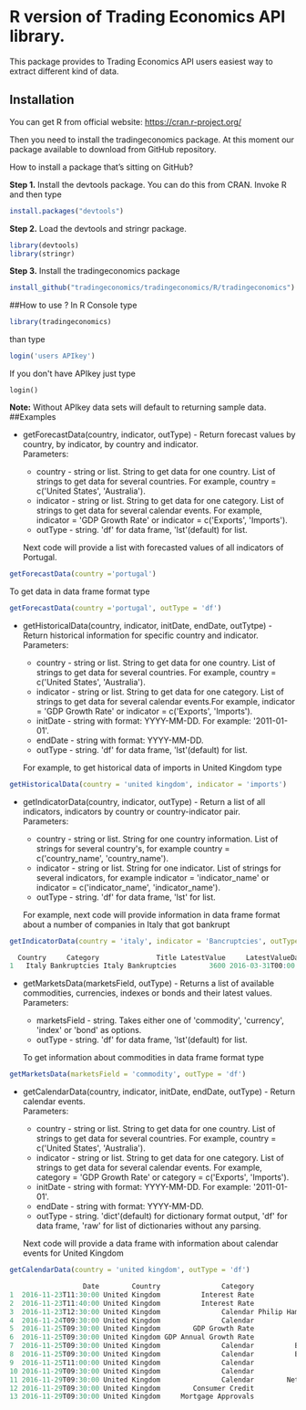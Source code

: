 # R version of Trading Economics API library.

This package provides to Trading Economics API users easiest way to extract different kind of data.

## Installation

You can get R from official website: https://cran.r-project.org/

Then you need to install the tradingeconomics package. At this moment our package available to download from GitHub repository. 

How to install a package that’s sitting on GitHub?

**Step 1.**   Install the devtools package. You can do this from CRAN. Invoke R and then type
```r
install.packages("devtools")
```
**Step 2.** Load the devtools and stringr package.
```r
library(devtools)
library(stringr)
```
**Step 3.** Install the tradingeconomics package
```r
install_github("tradingeconomics/tradingeconomics/R/tradingeconomics")
```

##How to use ?
In R Console type
```r
library(tradingeconomics)
```
than type
```r
login('users APIkey')
```
If you don't have APIkey just type
```
login()
```
**Note:** Without APIkey  data sets will default to returning sample data.
##Examples
* getForecastData(country, indicator, outType) - Return forecast values by country, by indicator, by country and indicator.    
   Parameters:  
	 - country - string or list. String to get data for one country. List of strings to get data for
			   several countries. For example, country = c('United States', 'Australia').   
	 - indicator - string or list. String  to get data for one category. List of strings to get data for
	 		     several calendar events. For example, indicator = 'GDP Growth Rate' or
				 indicator = c('Exports', 'Imports').   
	 - outType - string. 'df' for data frame, 'lst'(default) for list.  
	 
   Next code will provide a list with forecasted values of all indicators of Portugal. 
```r
getForecastData(country ='portugal')
```   
  To get data in data frame format type          
```r
getForecastData(country ='portugal', outType = 'df')
```
* getHistoricalData(country, indicator, initDate, endDate, outTytpe) - Return historical information for specific country and indicator.   
   Parameters:    
    - country - string or list. String to get data for one country. List of strings to get data for
               several countries. For example, country = c('United States', 'Australia').   
    - indicator - string or list. String  to get data for one category. List of strings to get data for
 	 			 several calendar events.For example, indicator = 'GDP Growth Rate' or 
 	 			 indicator = c('Exports', 'Imports').
    - initDate - string with format: YYYY-MM-DD. For example: '2011-01-01'.
    - endDate - string with format: YYYY-MM-DD.
    - outType - string. 'df' for data frame, 'lst'(default) for list.   
    
   For example, to get historical data of imports in United Kingdom type
```r
getHistoricalData(country = 'united kingdom', indicator = 'imports')
```
* getIndicatorData(country, indicator, outType) -  Return a list of all indicators, indicators by country or country-indicator pair.   
   Parameters:     
	 - country - string or list. String for one country information. List of strings for
	           several country's, for example country = c('country_name', 'country_name').
	 - indicator - string or list. String for one indicator. List of strings for several indicators, for example
                 indicator = 'indicator_name' or indicator = c('indicator_name', 'indicator_name').
	 - outType - string. 'df' for data frame, 'lst' for list.   
	 
   For example, next code will provide information in data frame format about a number of companies in Italy that got bankrupt
```r
getIndicatorData(country = 'italy', indicator = 'Bancruptcies', outType = 'df')

  Country     Category              Title LatestValue     LatestValueDate Source      Unit                 URL CategoryGroup Frequency HistoricalDataSymbol PreviousValue   PreviousValueDate
1   Italy Bankruptcies Italy Bankruptcies        3600 2016-03-31T00:00:00 Cerved Companies /italy/bankruptcies      Business Quarterly             ITALYBAN          4100 2015-12-31T00:00:00
```
* getMarketsData(marketsField, outType) - Returns a list of available commodities, currencies, indexes or bonds and their latest values.   
  Parameters:  
     - marketsField - string. Takes either one of 'commodity', 'currency', 'index' or 'bond' as options.
     - outType - string. 'df' for data frame, 'lst'(default) for list.   
     
   To get information about commodities in data frame format type
```r
getMarketsData(marketsField = 'commodity', outType = 'df')
```
* getCalendarData(country, indicator, initDate, endDate, outType) - Return calendar events.   
   Parameters:   
	- country - string or list. String to get data for one country. List of strings to get data for
               several countries. For example, country = c('United States', 'Australia').
	- indicator -  string or list. String  to get data for one category. List of strings to get 
	              data for several calendar events. For example, category = 'GDP Growth Rate' or
                  category = c('Exports', 'Imports').
 	- initDate - string with format: YYYY-MM-DD. For example: '2011-01-01'.
	- endDate - string with format: YYYY-MM-DD.
	- outType - string. 'dict'(default) for dictionary format output, 'df' for data frame,
			   'raw' for list of dictionaries without any parsing.   
			   
   Next code will provide a data frame with information about calendar events for United Kingdom 
```r
getCalendarData(country = 'united kingdom', outType = 'df')

                  Date        Country               Category                                 Event Reference Unit                         Source Actual Previous Forecast TEForecast
1  2016-11-23T11:30:00 United Kingdom          Interest Rate                     BoE Forbes Speech                               Bank of England                                    
2  2016-11-23T11:40:00 United Kingdom          Interest Rate                       BoE Rule Speech                               Bank of England                                    
3  2016-11-23T12:30:00 United Kingdom               Calendar Philip Hammond Makes Autumn Statement                                                                                  
4  2016-11-24T09:30:00 United Kingdom               Calendar                BBA Mortgage Approvals       Oct                                               38.3K    38.8K      40.5K
5  2016-11-25T09:30:00 United Kingdom        GDP Growth Rate           GDP Growth Rate QoQ 2nd Est        Q3      Office for National Statistics            0.7%     0.5%       0.5%
6  2016-11-25T09:30:00 United Kingdom GDP Annual Growth Rate           GDP Growth Rate YoY 2nd Est        Q3      Office for National Statistics            2.1%     2.3%       2.3%
7  2016-11-25T09:30:00 United Kingdom               Calendar          Business Investment YoY Prel       Sep                                               -0.8%    -2.1%      -0.3%
8  2016-11-25T09:30:00 United Kingdom               Calendar          Business Investment QoQ Prel       Sep                                                  1%     0.6%       0.4%
9  2016-11-25T11:00:00 United Kingdom               Calendar               CBI Distributive Trades       Nov                                                  21       12         15
10 2016-11-29T09:30:00 United Kingdom               Calendar                      Mortgage Lending       Oct                                               £3.2B                    
11 2016-11-29T09:30:00 United Kingdom               Calendar        Net Lending to Individuals MoM       Oct                                               £4.7B                    
12 2016-11-29T09:30:00 United Kingdom        Consumer Credit                   BoE Consumer Credit       Oct                     Bank of England          £1405M             £ 1800M
13 2016-11-29T09:30:00 United Kingdom     Mortgage Approvals                    Mortgage Approvals       Oct                     Bank of England          62.93K              61.23K
```
